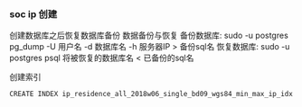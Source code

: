 ###  soc ip 创建

创建数据库之后恢复数据库备份
数据备份与恢复
备份数据库:
sudo -u postgres pg_dump -U 用户名 -d 数据库名 -h 服务器IP > 备份sql名
恢复数据库:
sudo -u postgres psql 将被恢复的数据库名 < 已备份的sql名


创建索引
```bash
CREATE INDEX ip_residence_all_2018w06_single_bd09_wgs84_min_max_ip_idx ON ip_residence_all_2018w06_single_bd09_wgs84 (minip, maxip);
```
